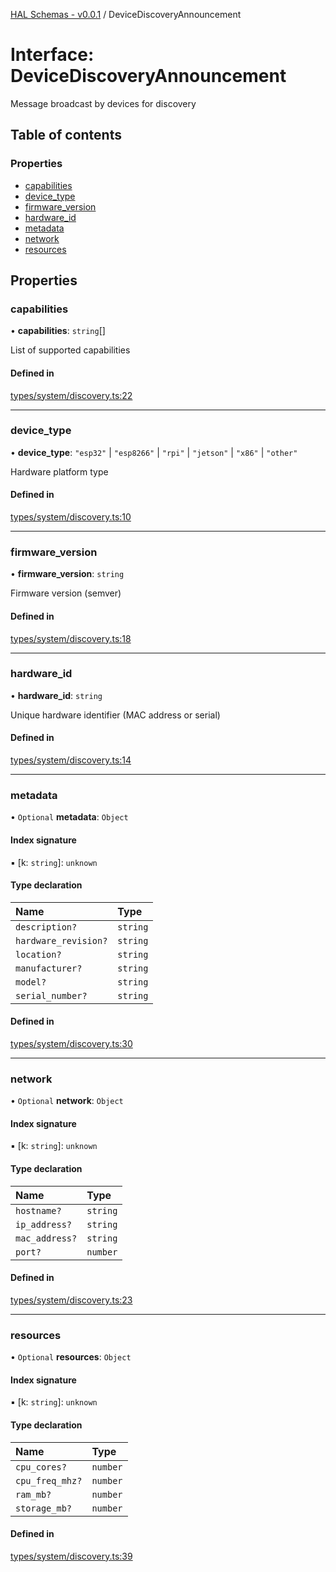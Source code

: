 [HAL Schemas - v0.0.1](../README.md) / DeviceDiscoveryAnnouncement

# Interface: DeviceDiscoveryAnnouncement

Message broadcast by devices for discovery

## Table of contents

### Properties

- [capabilities](DeviceDiscoveryAnnouncement.md#capabilities)
- [device\_type](DeviceDiscoveryAnnouncement.md#device_type)
- [firmware\_version](DeviceDiscoveryAnnouncement.md#firmware_version)
- [hardware\_id](DeviceDiscoveryAnnouncement.md#hardware_id)
- [metadata](DeviceDiscoveryAnnouncement.md#metadata)
- [network](DeviceDiscoveryAnnouncement.md#network)
- [resources](DeviceDiscoveryAnnouncement.md#resources)

## Properties

### capabilities

• **capabilities**: `string`[]

List of supported capabilities

#### Defined in

[types/system/discovery.ts:22](https://github.com/tafystudio/tafystudio/blob/34fd8be075ed5aae21b0626c275822912464ee10/packages/hal-schemas/src/types/system/discovery.ts#L22)

___

### device\_type

• **device\_type**: ``"esp32"`` \| ``"esp8266"`` \| ``"rpi"`` \| ``"jetson"`` \| ``"x86"`` \| ``"other"``

Hardware platform type

#### Defined in

[types/system/discovery.ts:10](https://github.com/tafystudio/tafystudio/blob/34fd8be075ed5aae21b0626c275822912464ee10/packages/hal-schemas/src/types/system/discovery.ts#L10)

___

### firmware\_version

• **firmware\_version**: `string`

Firmware version (semver)

#### Defined in

[types/system/discovery.ts:18](https://github.com/tafystudio/tafystudio/blob/34fd8be075ed5aae21b0626c275822912464ee10/packages/hal-schemas/src/types/system/discovery.ts#L18)

___

### hardware\_id

• **hardware\_id**: `string`

Unique hardware identifier (MAC address or serial)

#### Defined in

[types/system/discovery.ts:14](https://github.com/tafystudio/tafystudio/blob/34fd8be075ed5aae21b0626c275822912464ee10/packages/hal-schemas/src/types/system/discovery.ts#L14)

___

### metadata

• `Optional` **metadata**: `Object`

#### Index signature

▪ [k: `string`]: `unknown`

#### Type declaration

| Name | Type |
| :------ | :------ |
| `description?` | `string` |
| `hardware_revision?` | `string` |
| `location?` | `string` |
| `manufacturer?` | `string` |
| `model?` | `string` |
| `serial_number?` | `string` |

#### Defined in

[types/system/discovery.ts:30](https://github.com/tafystudio/tafystudio/blob/34fd8be075ed5aae21b0626c275822912464ee10/packages/hal-schemas/src/types/system/discovery.ts#L30)

___

### network

• `Optional` **network**: `Object`

#### Index signature

▪ [k: `string`]: `unknown`

#### Type declaration

| Name | Type |
| :------ | :------ |
| `hostname?` | `string` |
| `ip_address?` | `string` |
| `mac_address?` | `string` |
| `port?` | `number` |

#### Defined in

[types/system/discovery.ts:23](https://github.com/tafystudio/tafystudio/blob/34fd8be075ed5aae21b0626c275822912464ee10/packages/hal-schemas/src/types/system/discovery.ts#L23)

___

### resources

• `Optional` **resources**: `Object`

#### Index signature

▪ [k: `string`]: `unknown`

#### Type declaration

| Name | Type |
| :------ | :------ |
| `cpu_cores?` | `number` |
| `cpu_freq_mhz?` | `number` |
| `ram_mb?` | `number` |
| `storage_mb?` | `number` |

#### Defined in

[types/system/discovery.ts:39](https://github.com/tafystudio/tafystudio/blob/34fd8be075ed5aae21b0626c275822912464ee10/packages/hal-schemas/src/types/system/discovery.ts#L39)
